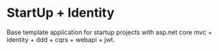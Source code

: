 # StartUp + Identity
Base template application for startup projects with asp.net core mvc + identity + ddd + cqrs + webapi + jwt.
